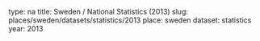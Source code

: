 type: na
title: Sweden / National Statistics (2013)
slug: places/sweden/datasets/statistics/2013
place: sweden
dataset: statistics
year: 2013
